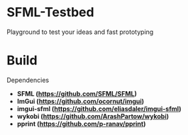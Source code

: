 # SFML-Testbed
Playground to test your ideas and fast prototyping

# Build
Dependencies
- **SFML (https://github.com/SFML/SFML)**
- **ImGui (https://github.com/ocornut/imgui)**
- **imgui-sfml (https://github.com/eliasdaler/imgui-sfml)**
- **wykobi (https://github.com/ArashPartow/wykobi)**
- **pprint (https://github.com/p-ranav/pprint)**
